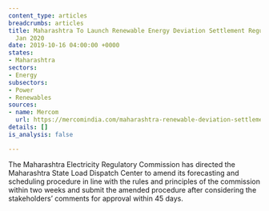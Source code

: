 ```yaml
---
content_type: articles
breadcrumbs: articles
title: Maharashtra To Launch Renewable Energy Deviation Settlement Regulations from
  Jan 2020
date: 2019-10-16 04:00:00 +0000
states:
- Maharashtra
sectors:
- Energy
subsectors:
- Power
- Renewables
sources:
- name: Mercom
  url: https://mercomindia.com/maharashtra-renewable-deviation-settlement-regulations/
details: []
is_analysis: false

---
```

The Maharashtra Electricity Regulatory Commission has directed the Maharashtra State Load Dispatch Center to amend its forecasting and scheduling procedure in line with the rules and principles of the commission within two weeks and submit the amended procedure after considering the stakeholders’ comments for approval within 45 days.